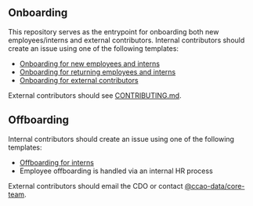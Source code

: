 ## Onboarding

This repository serves as the entrypoint for onboarding both new employees/interns and external contributors. Internal contributors should create an issue using one of the following templates:

* [Onboarding for new employees and interns](.github/ISSUE_TEMPLATE/onboarding-internal.md)
* [Onboarding for returning employees and interns](.github/ISSUE_TEMPLATE/onboarding-returning.md)
* [Onboarding for external contributors](.github/ISSUE_TEMPLATE/onboarding-external.md)

External contributors should see [CONTRIBUTING.md](CONTRIBUTING.md).

## Offboarding

Internal contributors should create an issue using one of the following templates:

* [Offboarding for interns](.github/ISSUE_TEMPLATE/offboarding.md)
* Employee offboarding is handled via an internal HR process

External contributors should email the CDO or contact [@ccao-data/core-team](https://github.com/orgs/ccao-data/teams/core-team).
